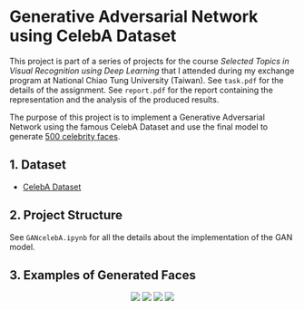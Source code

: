 # Generative Adversarial Network using CelebA Dataset

This project is part of a series of projects for the course _Selected Topics in Visual Recognition using Deep Learning_ that I attended during my exchange program at National Chiao Tung University (Taiwan). See `task.pdf` for the details of the assignment. See `report.pdf` for the report containing the representation and the analysis of the produced results.

The purpose of this project is to implement a Generative Adversarial Network using the famous CelebA Dataset and use the final model to generate [500 celebrity faces](https://drive.google.com/open?id=1qaWmdfAYIBWISdVZX5Zsywh7vnQI4Vm1).

## 1. Dataset

- [CelebA Dataset](http://mmlab.ie.cuhk.edu.hk/projects/CelebA.html)

## 2. Project Structure

See `GANcelebA.ipynb` for all the details about the implementation of the GAN model.

## 3. Examples of Generated Faces

<p align="center"> 
    <img src="https://github.com/AlessandroSaviolo/GAN-using-CelebA-Dataset/blob/master/output/001_image.png">
    <img src="https://github.com/AlessandroSaviolo/GAN-using-CelebA-Dataset/blob/master/output/002_image.png">
    <img src="https://github.com/AlessandroSaviolo/GAN-using-CelebA-Dataset/blob/master/output/003_image.png">
    <img src="https://github.com/AlessandroSaviolo/GAN-using-CelebA-Dataset/blob/master/output/004_image.png">
 </p>
